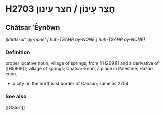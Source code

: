 # H2703 חֲצַר עֵינוֹן / חצר עינון

## Chătsar ʻÊynôwn

_(khats-ar' ay-none' | huh-TSAHR ay-NONE | huh-TSAHR ay-NONE)_

### Definition

proper locative noun; village of springs; from [[H2691]] and a derivative of [[H5869]]; village of springs; Chatsar-Enon, a place in Palestine; Hazar-enon.

- a city on the northeast border of Canaan; same as 2704
### See also

[[G3551]]

